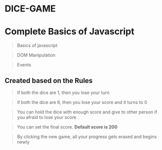 # DICE-GAME

# Complete Basics of Javascript

> Basics of javascript

> DOM Manipulation

> Events


## Created based on the Rules


> If both the dice are 1, then you lose your turn

> if both the dice are 6, then you lose your score and it turns to 0

> You can hold the dice with enough score and give to other person if you afraid to lose your score

> You can set the final score. **Default score is 200**

> By clicking the new game, all your progress gets erased and begins newly
